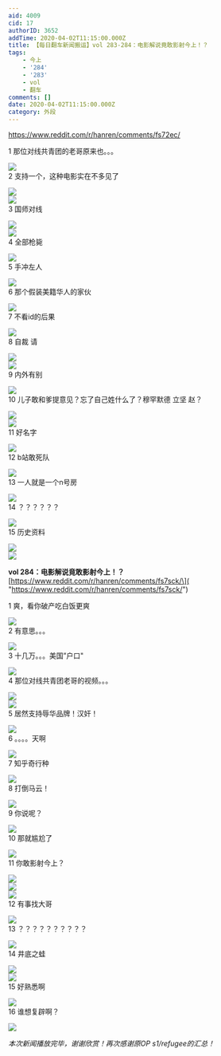 ```yaml
---
aid: 4009
cid: 17
authorID: 3652
addTime: 2020-04-02T11:15:00.000Z
title: 【每日翻车新闻搬运】vol 283-284：电影解说竟敢影射今上！？
tags:
    - 今上
    - '284'
    - '283'
    - vol
    - 翻车
comments: []
date: 2020-04-02T11:15:00.000Z
category: 外段
---
```


https://www.reddit.com/r/hanren/comments/fs72ec/

1 那位对线共青团的老哥原来也。。。

![](https://images.weserv.nl/?url=https%3A%2F%2Fpreview.redd.it%2F5vefqtsxzxp41.jpg%3Fwidth%3D617%26format%3Dpjpg%26auto%3Dwebp%26s%3D24cd79e11968f63ea3f724da2b66127014373945)  
2 支持一个，这种电影实在不多见了

![](https://images.weserv.nl/?url=https%3A%2F%2Fpreview.redd.it%2F926pa4txzxp41.jpg%3Fwidth%3D750%26format%3Dpjpg%26auto%3Dwebp%26s%3Dd40f8abbe61708402b7e1fecf7313aa852b6404f)  
![](https://images.weserv.nl/?url=https%3A%2F%2Fpreview.redd.it%2Fyekbgcwxzxp41.jpg%3Fwidth%3D591%26format%3Dpjpg%26auto%3Dwebp%26s%3D0b9e2562d9648fbe812514ef2dd11b4fefb35186)  
3 国师对线

![](https://images.weserv.nl/?url=https%3A%2F%2Fpreview.redd.it%2Fiybon2txzxp41.jpg%3Fwidth%3D680%26format%3Dpjpg%26auto%3Dwebp%26s%3D4477b844a6feafb5c64b70535774b60370dd4479)  
![](https://images.weserv.nl/?url=https%3A%2F%2Fpreview.redd.it%2Fmp8xgmtxzxp41.jpg%3Fwidth%3D680%26format%3Dpjpg%26auto%3Dwebp%26s%3D214fc342430eac1da064f2d2a2f62ebceda65f8c)  
4 全部枪毙

![](https://images.weserv.nl/?url=https%3A%2F%2Fpreview.redd.it%2Favjxh6wxzxp41.jpg%3Fwidth%3D680%26format%3Dpjpg%26auto%3Dwebp%26s%3D125ac2057c8abd7540dce4bf0d53a439e52433da)  
5 手冲左人

![](https://images.weserv.nl/?url=https%3A%2F%2Fpreview.redd.it%2Fs9m5xbwxzxp41.jpg%3Fwidth%3D678%26format%3Dpjpg%26auto%3Dwebp%26s%3De58cb1c9b9fd29086865edc27231c2953ad31053)  
6 那个假装美籍华人的家伙

![](https://images.weserv.nl/?url=https%3A%2F%2Fpreview.redd.it%2Fct35fkvxzxp41.jpg%3Fwidth%3D591%26format%3Dpjpg%26auto%3Dwebp%26s%3D95c7eff1b2e5d83f2d1cd39f9ed2a37732b6fc29)  
7 不看id的后果

![](https://images.weserv.nl/?url=https%3A%2F%2Fpreview.redd.it%2F7wou6ntxzxp41.jpg%3Fwidth%3D902%26format%3Dpjpg%26auto%3Dwebp%26s%3D014f39b04f949437042a4449c82aff4716a152c8)  
8 自裁 请

![](https://images.weserv.nl/?url=https%3A%2F%2Fpreview.redd.it%2Fowl1t9vxzxp41.jpg%3Fwidth%3D590%26format%3Dpjpg%26auto%3Dwebp%26s%3De1b49c2c4629c4753603accaa6e8398761c74613)  
![](https://images.weserv.nl/?url=https%3A%2F%2Fpreview.redd.it%2Fx9ev24txzxp41.jpg%3Fwidth%3D687%26format%3Dpjpg%26auto%3Dwebp%26s%3D9525904000a8477791eaac065f4b287cf4e99dd4)  
9 内外有别

![](https://images.weserv.nl/?url=https%3A%2F%2Fpreview.redd.it%2Foi25j2uxzxp41.jpg%3Fwidth%3D960%26format%3Dpjpg%26auto%3Dwebp%26s%3Df1c33ed225df6e43fd04b1501afb669f8e330127)  
10 儿子敢和爹提意见？忘了自己姓什么了？穆罕默德 立坚 赵？

![](https://images.weserv.nl/?url=https%3A%2F%2Fpreview.redd.it%2Fy6mz49txzxp41.jpg%3Fwidth%3D735%26format%3Dpjpg%26auto%3Dwebp%26s%3D5345a947a781a9ae2b2909ac6a1c14f58db3cdf7)  
![](https://images.weserv.nl/?url=https%3A%2F%2Fpreview.redd.it%2Fsxinvatxzxp41.jpg%3Fwidth%3D736%26format%3Dpjpg%26auto%3Dwebp%26s%3Dbbb0c1cae48ea88079a6c66cc8197b67f2b49066)  
11 好名字

![](https://images.weserv.nl/?url=https%3A%2F%2Fpreview.redd.it%2Fot59sqtxzxp41.jpg%3Fwidth%3D731%26format%3Dpjpg%26auto%3Dwebp%26s%3D69930d95f6dd81adbf576d90a4c0b46adf4ab7dc)  
12 b站敢死队

![](https://images.weserv.nl/?url=https%3A%2F%2Fpreview.redd.it%2Fbct41tvxzxp41.jpg%3Fwidth%3D831%26format%3Dpjpg%26auto%3Dwebp%26s%3D693f9a63bb7b33661126aceb6f129554be1bb058)  
13 一人就是一个n号房

![](https://images.weserv.nl/?url=https%3A%2F%2Fpreview.redd.it%2F26k12ytxzxp41.jpg%3Fwidth%3D963%26format%3Dpjpg%26auto%3Dwebp%26s%3Dd9110760f189e9626eba0be4fa0e7a8c39fedac6)  
14 ？？？？？？

![](https://images.weserv.nl/?url=https%3A%2F%2Fpreview.redd.it%2Fw7zi3ltxzxp41.jpg%3Fwidth%3D360%26format%3Dpjpg%26auto%3Dwebp%26s%3D379be02cd44f0c04552857ee531caa0ecce3a42f)  
15 历史资料

![](https://images.weserv.nl/?url=https%3A%2F%2Fpreview.redd.it%2Fcsiioytxzxp41.jpg%3Fwidth%3D1280%26format%3Dpjpg%26auto%3Dwebp%26s%3D354044de853c55c8c0d680d0c2c4d02153229fa6)  
![](https://images.weserv.nl/?url=https%3A%2F%2Fpreview.redd.it%2F0rf9e4uxzxp41.jpg%3Fwidth%3D1280%26format%3Dpjpg%26auto%3Dwebp%26s%3Dae734fc6aed7da078227fce908670ba8c8047cf2)

**vol 284：电影解说竟敢影射今上！？**  
\[https://www.reddit.com/r/hanren/comments/fs7sck/\]( "https://www.reddit.com/r/hanren/comments/fs7sck/")

1 爽，看你破产吃白饭更爽

![](https://images.weserv.nl/?url=https%3A%2F%2Fpreview.redd.it%2F4b1focxw0yp41.jpg%3Fwidth%3D596%26format%3Dpjpg%26auto%3Dwebp%26s%3Dad2abf69a703e920af26587ef848f039457310a8)  
2 有意思。。。

![](https://images.weserv.nl/?url=https%3A%2F%2Fpreview.redd.it%2F30yz6lxw0yp41.jpg%3Fwidth%3D428%26format%3Dpjpg%26auto%3Dwebp%26s%3D6b3eead31853668b2321df92d0390804260a5814)  
3 十几万。。。美国”户口"

![](https://images.weserv.nl/?url=https%3A%2F%2Fpreview.redd.it%2Fi0g2mnxw0yp41.jpg%3Fwidth%3D617%26format%3Dpjpg%26auto%3Dwebp%26s%3Dece51f5446879463a01ec2154a4fba66c1d6011b)  
4 那位对线共青团老哥的视频。。。

![](https://images.weserv.nl/?url=https%3A%2F%2Fpreview.redd.it%2Ftjo6fqxw0yp41.jpg%3Fwidth%3D1280%26format%3Dpjpg%26auto%3Dwebp%26s%3Dcdb6405567c33462b85030c693aa0599c4369ea9)  
![](https://images.weserv.nl/?url=https%3A%2F%2Fpreview.redd.it%2Fur57txzw0yp41.jpg%3Fwidth%3D1280%26format%3Dpjpg%26auto%3Dwebp%26s%3De6dcc7910969de30bbd7b2e9df92c0c4a724344d)  
5 居然支持辱华品牌！汉奸！

![](https://images.weserv.nl/?url=https%3A%2F%2Fpreview.redd.it%2Fewcnjgxw0yp41.jpg%3Fwidth%3D651%26format%3Dpjpg%26auto%3Dwebp%26s%3Df081ef79e58ae4e9da1ae4a88a1e6fd1a09c496e)  
6 。。。。天啊

![](https://images.weserv.nl/?url=https%3A%2F%2Fpreview.redd.it%2Fnb1cwqxw0yp41.jpg%3Fwidth%3D941%26format%3Dpjpg%26auto%3Dwebp%26s%3De3ddcce6c93a1644eb270a7e947d6b2888ab89d1)  
7 知乎奇行种

![](https://images.weserv.nl/?url=https%3A%2F%2Fpreview.redd.it%2Fno7segyw0yp41.jpg%3Fwidth%3D1051%26format%3Dpjpg%26auto%3Dwebp%26s%3D09d65bc862a5ea91273f1d06cbe25295fa682f5c)  
8 打倒马云！

![](https://images.weserv.nl/?url=https%3A%2F%2Fpreview.redd.it%2Fkv8u0jyw0yp41.jpg%3Fwidth%3D536%26format%3Dpjpg%26auto%3Dwebp%26s%3D112c23c3da3377c6ff8ac1a88f396729a6d65a79)  
9 你说呢？

![](https://images.weserv.nl/?url=https%3A%2F%2Fpreview.redd.it%2Fysnoajyw0yp41.jpg%3Fwidth%3D862%26format%3Dpjpg%26auto%3Dwebp%26s%3D4b7b615e01a9abb21330a153e70b48698f38ab10)  
10 那就尴尬了

![](https://images.weserv.nl/?url=https%3A%2F%2Fpreview.redd.it%2F8hltqiyw0yp41.jpg%3Fwidth%3D864%26format%3Dpjpg%26auto%3Dwebp%26s%3Ddf66983178cbae54844e6044269ed6470c858edb)  
11 你敢影射今上？

![](https://images.weserv.nl/?url=https%3A%2F%2Fpreview.redd.it%2Fp5q04kyw0yp41.jpg%3Fwidth%3D974%26format%3Dpjpg%26auto%3Dwebp%26s%3D9e27b4564b679b51a756c8c2e6a0223aabe618dc)  
![](https://images.weserv.nl/?url=https%3A%2F%2Fpreview.redd.it%2Fab2lziyw0yp41.jpg%3Fwidth%3D995%26format%3Dpjpg%26auto%3Dwebp%26s%3D49ad7b475fbc9e9651be7128019d5fbd75a13a77)  
![](https://images.weserv.nl/?url=https%3A%2F%2Fpreview.redd.it%2F4w1igiyw0yp41.jpg%3Fwidth%3D1280%26format%3Dpjpg%26auto%3Dwebp%26s%3Dad92ba1550fb9c86594fd1bc8f40eefd95536d6a)  
12 有事找大哥

![](https://images.weserv.nl/?url=https%3A%2F%2Fpreview.redd.it%2Fwf4s0kyw0yp41.jpg%3Fwidth%3D766%26format%3Dpjpg%26auto%3Dwebp%26s%3D98c7b999321baf9372b1ee17d26ec751d3509180)  
13 ？？？？？？？？？？

![](https://images.weserv.nl/?url=https%3A%2F%2Fpreview.redd.it%2Ft1h3tjxw0yp41.jpg%3Fwidth%3D362%26format%3Dpjpg%26auto%3Dwebp%26s%3Ddb0a12ad2cedaba63971ee566fbe80b8d6b30bee)  
14 井底之蛙

![](https://images.weserv.nl/?url=https%3A%2F%2Fpreview.redd.it%2Fc5498jyw0yp41.jpg%3Fwidth%3D519%26format%3Dpjpg%26auto%3Dwebp%26s%3D27424402bfd12cf444871b66ad2f2f5f685f5d7e)  
![](https://images.weserv.nl/?url=https%3A%2F%2Fpreview.redd.it%2Fz91lymyw0yp41.jpg%3Fwidth%3D1080%26format%3Dpjpg%26auto%3Dwebp%26s%3D70e0237ae266fad650001e889157fe265f124f15)  
15 好熟悉啊

![](https://images.weserv.nl/?url=https%3A%2F%2Fpreview.redd.it%2F0iersx0x0yp41.jpg%3Fwidth%3D640%26format%3Dpjpg%26auto%3Dwebp%26s%3D987292d4d164436266fde3870c0eb0d6a86ee2d7)  
16 谁想复辟啊？

![](https://images.weserv.nl/?url=https%3A%2F%2Fpreview.redd.it%2F04mflfxw0yp41.jpg%3Fwidth%3D480%26format%3Dpjpg%26auto%3Dwebp%26s%3Defc055f9e4a3e2871039e20c61731bf6e9002d4b)

_本次新闻播放完毕，谢谢欣赏！再次感谢原OP s1/refugee的汇总！_
